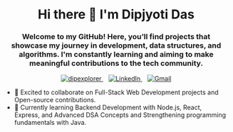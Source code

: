 <h1 align="center">Hi there 👋 I'm Dipjyoti Das</h1>
<h3 align="center">Welcome to my GitHub! Here, you’ll find projects that showcase my journey in development, data structures, and algorithms. I'm constantly learning and aiming to make meaningful contributions to the tech community.</h3>

<p align="center">
  <a href="https://github.com/dipexplorer" target="_blank">
    <img src="https://komarev.com/ghpvc/?username=dipexplorer&label=Profile%20views&color=0e75b6&style=flat" alt="dipexplorer"/>
  </a>&nbsp;&nbsp;
  <a href="https://linkedin.com/in/dip-jyoti22/" target="_blank">
    <img src="https://img.shields.io/badge/-Dip-blue?style=flat&logo=Linkedin&logoColor=white" alt="LinkedIn"/>
  </a>&nbsp;&nbsp;
  <a href="https://mail.google.com/mail/?view=cm&fs=1&to=dipexplorerid23@gmail.com" target="_blank">
    <img src="https://img.shields.io/badge/-dipexplorerid23-c14438?style=flat&logo=Gmail&logoColor=white" alt="Gmail"/>
  </a>
</p>

- 👯 Excited to collaborate on Full-Stack Web Development projects and Open-source contributions.
- 🌱 Currently learning Backend Development with Node.js, React, Express, and Advanced DSA Concepts and Strengthening programming fundamentals with Java.
